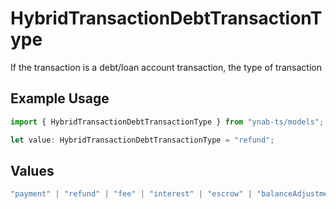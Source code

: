 # HybridTransactionDebtTransactionType

If the transaction is a debt/loan account transaction, the type of transaction

## Example Usage

```typescript
import { HybridTransactionDebtTransactionType } from "ynab-ts/models";

let value: HybridTransactionDebtTransactionType = "refund";
```

## Values

```typescript
"payment" | "refund" | "fee" | "interest" | "escrow" | "balanceAdjustment" | "credit" | "charge"
```